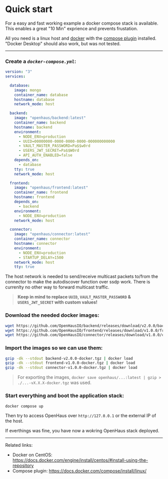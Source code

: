 # Quick start

For a easy and fast working example a docker compose stack is available.<br />
This enables a great "10 Min" exprience and prevents frustation.

All you need is a linux host and [docker](https://docs.docker.com/engine/install/#server) with the [compose plugin](https://docs.docker.com/compose/install/linux/) installed. <br />
"Docker Desktop" should also work, but was not tested.

---

### Create a _`docker-compose.yml`_:
```yaml
version: "3"
services:

  database:
    image: mongo
    container_name: database
    hostname: database
    network_mode: host

  backend:
    image: "openhaus/backend:latest"
    container_name: backend
    hostname: backend
    environment:
      - NODE_ENV=production
      - UUID=00000000-0000-0000-0000-000000000000
      - VAULT_MASTER_PASSWORD=Pa$$w0rd
      - USERS_JWT_SECRET=Pa$$W0rd
      - API_AUTH_ENABLED=false
    depends_on:
      - database
    tty: true
    network_mode: host

  frontend:
    image: "openhaus/frontend:latest"
    container_name: frontend
    hostname: frontend
    depends_on:
      - backend
    environment:
      - NODE_ENV=production
    network_mode: host

  connector:
    image: "openhaus/connector:latest"
    container_name: connector
    hostname: connector
    environment:
      - NODE_ENV=production
      - STARTUP_DELAY=1500
    network_mode: host
    tty: true
```

The host network is needed to send/receive multicast packets to/from the connector to make the autodiscover function over ssdp work.
There is currenlty no other way to forward multicast traffic.

> **Keep in mind to replace `UUID`, `VAULT_MASTER_PASSWORD` & `USERS_JWT_SECRET` with custom values!**

### Download the needed docker images:
```sh
wget https://github.com/OpenHausIO/backend/releases/download/v2.0.0/backend-v2.0.0-docker.tgz
wget https://github.com/OpenHausIO/frontend/releases/download/v1.0.0/frontend-v1.0.0-docker.tgz
wget https://github.com/OpenHausIO/connector/releases/download/v1.0.0/connector-v1.0.0-docker.tgz
```

### Import the images so we can use them:
```sh
gzip -dk --stdout backend-v2.0.0-docker.tgz | docker load
gzip -dk --stdout frontend-v1.0.0-docker.tgz | docker load
gzip -dk --stdout connector-v1.0.0-docker.tgz | docker load
```

> For exporting the images, `docker save openhaus/...:latest | gzip > ./...-vX.X.X-docker.tgz` was used.

### Start everything and boot the application stack:
```sh
docker compose up
```

Then try to access OpenHaus over `http://127.0.0.1`  or the external IP of the host.<br />

If everthings was fine, you have now a wokring OpenHaus stack deployed.

---

Related links: 
- Docker on CentOS: https://docs.docker.com/engine/install/centos/#install-using-the-repository
- Compose plugin: https://docs.docker.com/compose/install/linux/